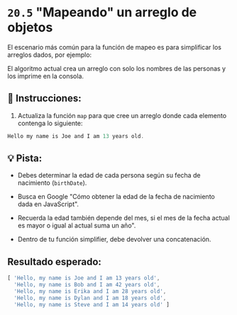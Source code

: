 # `20.5` "Mapeando" un arreglo de objetos

El escenario más común para la función de mapeo es para simplificar los arreglos dados, por ejemplo:

El algoritmo actual crea un arreglo con solo los nombres de las personas y los imprime en la consola.

## 📝 Instrucciones:

1. Actualiza la función `map` para que cree un arreglo donde cada elemento contenga lo siguiente:

```js
Hello my name is Joe and I am 13 years old.
```

## 💡 Pista:

+ Debes determinar la edad de cada persona según su fecha de nacimiento (`birthDate`).

+ Busca en Google "Cómo obtener la edad de la fecha de nacimiento dada en JavaScript".

+ Recuerda la edad también depende del mes, si el mes de la fecha actual es mayor o igual al actual suma un año".

+ Dentro de tu función simplifier, debe devolver una concatenación.


## Resultado esperado:

```js
[ 'Hello, my name is Joe and I am 13 years old',
  'Hello, my name is Bob and I am 42 years old',
  'Hello, my name is Erika and I am 28 years old',
  'Hello, my name is Dylan and I am 18 years old',
  'Hello, my name is Steve and I am 14 years old' ]
```


